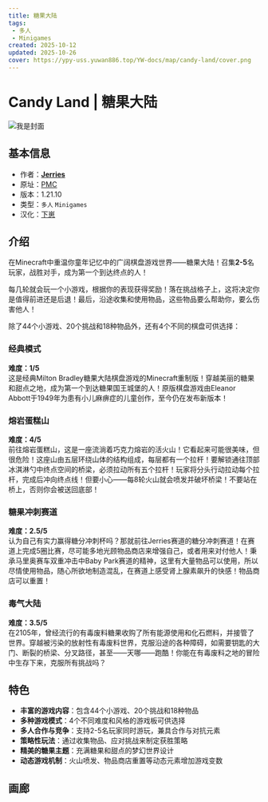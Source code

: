 ```yaml
---
title: 糖果大陆
tags: 
 - 多人
 - Minigames
created: 2025-10-12
updated: 2025-10-26
cover: https://ypy-uss.yuwan886.top/YW-docs/map/candy-land/cover.png
---
```


# Candy Land | 糖果大陆
![我是封面](https://ypy-uss.yuwan886.top/YW-docs/map/candy-land/cover.png)
## 基本信息

- 作者：[**Jerries**](https://www.planetminecraft.com/member/jerries/)
- 原址：[PMC](https://www.planetminecraft.com/project/candy-land-in-minecraft/)
- 版本：1.21.10
- 类型：`多人` `Minigames`
- 汉化：[下崽](https://pan.quark.cn/s/4fdceaf60f25)

## 介绍

在Minecraft中重温你童年记忆中的广阔棋盘游戏世界——糖果大陆！召集**2-5**名玩家，战胜对手，成为第一个到达终点的人！

每几轮就会玩一个小游戏，根据你的表现获得奖励！落在挑战格子上，这将决定你是值得前进还是后退！最后，沿途收集和使用物品，这些物品要么帮助你，要么伤害他人！

除了44个小游戏、20个挑战和18种物品外，还有4个不同的棋盘可供选择：

### 经典模式
**难度：1/5**  
这是经典Milton Bradley糖果大陆棋盘游戏的Minecraft重制版！穿越美丽的糖果和甜点之地，成为第一个到达糖果国王城堡的人！原版棋盘游戏由Eleanor Abbott于1949年为患有小儿麻痹症的儿童创作，至今仍在发布新版本！

### 熔岩蛋糕山
**难度：4/5**  
前往熔岩蛋糕山，这是一座流淌着巧克力熔岩的活火山！它看起来可能很美味，但很危险！这座山由五层环绕山体的结构组成，每层都有一个拉杆！要解锁通往顶部冰淇淋勺中终点空间的桥梁，必须拉动所有五个拉杆！玩家将分头行动拉动每个拉杆，完成后冲向终点线！但要小心——每8轮火山就会喷发并破坏桥梁！不要站在桥上，否则你会被送回底部！

### 糖果冲刺赛道
**难度：2.5/5**  
认为自己有实力赢得糖分冲刺杯吗？那就前往Jerries赛道的糖分冲刺赛道！在赛道上完成5圈比赛，尽可能多地光顾物品商店来增强自己，或者用来对付他人！秉承马里奥赛车双重冲击中Baby Park赛道的精神，这里有大量物品可以使用，所以尽情使用物品，随心所欲地制造混乱，在赛道上感受肾上腺素飙升的快感！物品商店可以重置！

### 毒气大陆
**难度：3.5/5**  
在2105年，曾经流行的有毒废料糖果收购了所有能源使用和化石燃料，并接管了世界。穿越被污染的放射性有毒废料世界，克服沿途的各种障碍，如需要钥匙的大门、断裂的桥梁、分叉路径，甚至——天哪——跑酷！你能在有毒废料之地的冒险中生存下来，克服所有挑战吗？

## 特色

- **丰富的游戏内容**：包含44个小游戏、20个挑战和18种物品
- **多种游戏模式**：4个不同难度和风格的游戏板可供选择
- **多人合作与竞争**：支持2-5名玩家同时游玩，兼具合作与对抗元素
- **策略性玩法**：通过收集物品、应对挑战来制定获胜策略
- **精美的糖果主题**：充满糖果和甜点的梦幻世界设计
- **动态游戏机制**：火山喷发、物品商店重置等动态元素增加游戏变数


## 画廊

<Gallery :images="[
  { src: 'https://ypy-uss.yuwan886.top/YW-docs/map/candy-land/1.png' },
  { src: 'https://ypy-uss.yuwan886.top/YW-docs/map/candy-land/2.png' },
  { src: 'https://ypy-uss.yuwan886.top/YW-docs/map/candy-land/3.png' },
  { src: 'https://ypy-uss.yuwan886.top/YW-docs/map/candy-land/4.png' }
]" />